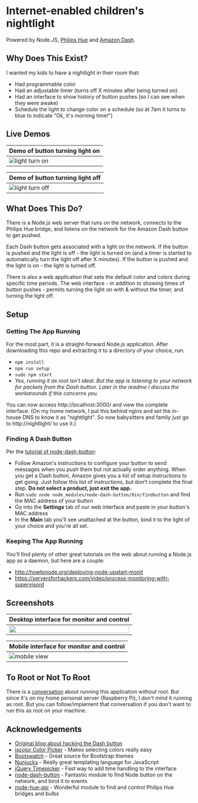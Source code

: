 # Internet-enabled children's nightlight
Powered by Node.JS, [Philips Hue](http://www2.meethue.com/en-us/) and [Amazon Dash](https://www.amazon.com/oc/dash-button).

## Why Does This Exist?
I wanted my kids to have a nightlight in their room that:

* Had programmable color
* Had an adjustable timer (turns off X minutes after being turned on)
* Had an interface to show history of button pushes (so I can see when they were awake)
* Schedule the light to change color on a schedule (so at 7am it turns to blue to indicate "Ok, it's morning time!")

## Live Demos
| Demo of button turning light on  |
| -------------------------------- |
| ![light turn on](https://cloud.githubusercontent.com/assets/70704/12696100/d261de2c-c726-11e5-9022-74036dab6a3a.gif) |

| Demo of button turning light off |
| -------------------------------- |
| ![light turn off](https://cloud.githubusercontent.com/assets/70704/12696097/d25e4ab4-c726-11e5-91a0-861b13149c83.gif) |


## What Does This Do?
There is a Node.js web server that runs on the network, connects to the Philips Hue bridge, and listens on the network for the Amazon Dash button to get pushed.

Each Dash button gets associated with a light on the network. If the button is pushed and the light is off - the light is turned on (and a timer is started to automatically turn the light off after X minutes). If the button is pushed and the light is on - the light is turned off.

There is also a web application that sets the default color and colors during specific time periods. The web interface - in addition to showing times of button pushes - permits turning the light on with & without the timer, and turning the light off.

## Setup
### Getting The App Running
For the most part, it is a straight-forward Node.js application. After downloading this repo and extracting it to a directory of your choice, run:

* `npm install`
* `npm run setup`
* `sudo npm start`
 * *Yes, running it as root isn't ideal. But the app is listening to your network for packets from the Dash button. Later in the readme I discuss the workarounds if this concerns you.*

You can now access http://localhost:3000/ and view the complete interface. (On my home network, I put this behind nginx and set the in-house DNS to know it as "nightlight". So now babysitters and family just go to http://nightlight/ to use it.)

### Finding A Dash Button
Per the [tutorial of node-dash-button](https://github.com/hortinstein/node-dash-button/):

* Follow Amazon's instructions to configure your button to send messages when you push them but not actually order anything. When you get a Dash button, Amazon gives you a list of setup instructions to get going. Just follow this list of instructions, but don’t complete the final step. **Do not select a product, just exit the app.**
* Run `sudo node node_modules/node-dash-button/bin/findbutton` and find the MAC address of your button
* Go into the **Settings** tab of our web interface and paste in your button's MAC address
* In the **Main** tab you'll see unattached at the button, bind it to the light of your choice and you're all set.

### Keeping The App Running
You'll find plenty of other great tutorials on the web about running a Node.js app as a daemon, but here are a couple:

* http://howtonode.org/deploying-node-upstart-monit
* https://serversforhackers.com/video/process-monitoring-with-supervisord

## Screenshots
| Desktop interface for monitor and control |
| ----------------------------------------- |
| <img src="https://cloud.githubusercontent.com/assets/70704/12696098/d260035e-c726-11e5-8297-27ffc765358d.png" width="100%"> |

| Mobile interface for monitor and control |
| ---------------------------------------- |
| ![mobile view](https://cloud.githubusercontent.com/assets/70704/12696099/d26159b6-c726-11e5-8952-de1e04d173e4.png) |

## To Root or Not To Root
There is a [conversation](https://github.com/hortinstein/node-dash-button/issues/15) about running this application without root. But since it's on my home personal server (Raspberry Pi), I don't mind it running as root. But you can follow/implement that conversation if you don't want to run this as root on your machine.

## Acknowledgements
* [Original blog about hacking the Dash button](https://medium.com/p/794214b0bdd8)
* [jscolor Color Picker](http://jscolor.com/) - Makes selecting colors really easy
* [Bootswatch](https://bootswatch.com/) - Great source for Bootstrap themes
* [Nunjucks](https://mozilla.github.io/nunjucks/) - Really great templating language for JavaScript
* [jQuery Timepicker](https://github.com/jonthornton/jquery-timepicker) - Fast way to add time handling to the interface
* [node-dash-button](https://github.com/hortinstein/node-dash-button) - Fantastic module to find Node button on the network, and bind it to events
* [node-hue-api](https://github.com/peter-murray/node-hue-api) - Wonderful module to find and control Philips Hue bridges and bulbs
